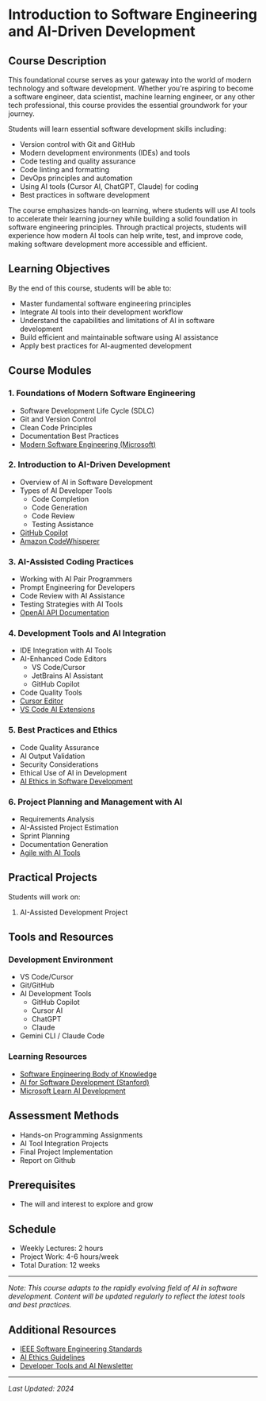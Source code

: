 # Introduction to Software Engineering and AI-Driven Development

## Course Description
This foundational course serves as your gateway into the world of modern technology and software development. Whether you're aspiring to become a software engineer, data scientist, machine learning engineer, or any other tech professional, this course provides the essential groundwork for your journey.

Students will learn essential software development skills including:
- Version control with Git and GitHub
- Modern development environments (IDEs) and tools
- Code testing and quality assurance
- Code linting and formatting
- DevOps principles and automation
- Using AI tools (Cursor AI, ChatGPT, Claude) for coding
- Best practices in software development

The course emphasizes hands-on learning, where students will use AI tools to accelerate their learning journey while building a solid foundation in software engineering principles. Through practical projects, students will experience how modern AI tools can help write, test, and improve code, making software development more accessible and efficient.


## Learning Objectives
By the end of this course, students will be able to:
- Master fundamental software engineering principles
- Integrate AI tools into their development workflow
- Understand the capabilities and limitations of AI in software development
- Build efficient and maintainable software using AI assistance
- Apply best practices for AI-augmented development

## Course Modules

### 1. Foundations of Modern Software Engineering
- Software Development Life Cycle (SDLC)
- Git and Version Control
- Clean Code Principles
- Documentation Best Practices
- [Modern Software Engineering (Microsoft)](https://learn.microsoft.com/en-us/training/)

### 2. Introduction to AI-Driven Development
- Overview of AI in Software Development
- Types of AI Developer Tools
  - Code Completion
  - Code Generation
  - Code Review
  - Testing Assistance
- [GitHub Copilot](https://github.com/features/copilot)
- [Amazon CodeWhisperer](https://aws.amazon.com/codewhisperer/)

### 3. AI-Assisted Coding Practices
- Working with AI Pair Programmers
- Prompt Engineering for Developers
- Code Review with AI Assistance
- Testing Strategies with AI Tools
- [OpenAI API Documentation](https://platform.openai.com/docs)

### 4. Development Tools and AI Integration
- IDE Integration with AI Tools
- AI-Enhanced Code Editors
  - VS Code/Cursor
  - JetBrains AI Assistant
  - GitHub Copilot
- Code Quality Tools
- [Cursor Editor](https://cursor.sh/)
- [VS Code AI Extensions](https://marketplace.visualstudio.com/)

### 5. Best Practices and Ethics
- Code Quality Assurance
- AI Output Validation
- Security Considerations
- Ethical Use of AI in Development
- [AI Ethics in Software Development](https://www.acm.org/code-of-ethics)

### 6. Project Planning and Management with AI
- Requirements Analysis
- AI-Assisted Project Estimation
- Sprint Planning
- Documentation Generation
- [Agile with AI Tools](https://www.atlassian.com/agile)

## Practical Projects
Students will work on:
1. AI-Assisted Development Project

## Tools and Resources

### Development Environment
- VS Code/Cursor
- Git/GitHub
- AI Development Tools
  - GitHub Copilot
  - Cursor AI
  - ChatGPT
  - Claude
- Gemini CLI / Claude Code  

### Learning Resources
- [Software Engineering Body of Knowledge](https://www.computer.org/education/bodies-of-knowledge/software-engineering)
- [AI for Software Development (Stanford)](https://stanford-cs324.github.io/winter2022/)
- [Microsoft Learn AI Development](https://learn.microsoft.com/en-us/ai/)

## Assessment Methods
- Hands-on Programming Assignments
- AI Tool Integration Projects
- Final Project Implementation
- Report on Github

## Prerequisites
- The will and interest to explore and grow

## Schedule
- Weekly Lectures: 2 hours
- Project Work: 4-6 hours/week
- Total Duration: 12 weeks
---

*Note: This course adapts to the rapidly evolving field of AI in software development. Content will be updated regularly to reflect the latest tools and best practices.*

## Additional Resources
- [IEEE Software Engineering Standards](https://www.ieee.org/)
- [AI Ethics Guidelines](https://www.partnershiponai.org/)
- [Developer Tools and AI Newsletter](https://newsletter.pragmaticengineer.com/)

---
*Last Updated: 2024* 